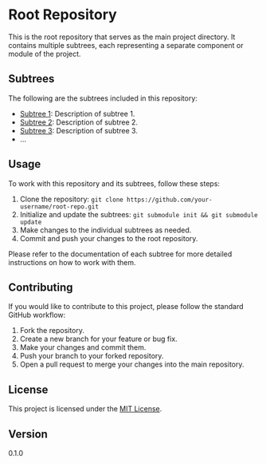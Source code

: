 # Root Repository

This is the root repository that serves as the main project directory. It contains multiple subtrees, each representing a separate component or module of the project.

## Subtrees

The following are the subtrees included in this repository:

- [Subtree 1](/path/to/subtree1): Description of subtree 1.
- [Subtree 2](/path/to/subtree2): Description of subtree 2.
- [Subtree 3](/path/to/subtree3): Description of subtree 3.
- ...

## Usage

To work with this repository and its subtrees, follow these steps:

1. Clone the repository: `git clone https://github.com/your-username/root-repo.git`
2. Initialize and update the subtrees: `git submodule init && git submodule update`
3. Make changes to the individual subtrees as needed.
4. Commit and push your changes to the root repository.

Please refer to the documentation of each subtree for more detailed instructions on how to work with them.

## Contributing

If you would like to contribute to this project, please follow the standard GitHub workflow:

1. Fork the repository.
2. Create a new branch for your feature or bug fix.
3. Make your changes and commit them.
4. Push your branch to your forked repository.
5. Open a pull request to merge your changes into the main repository.

## License

This project is licensed under the [MIT License](LICENSE).

## Version

0.1.0